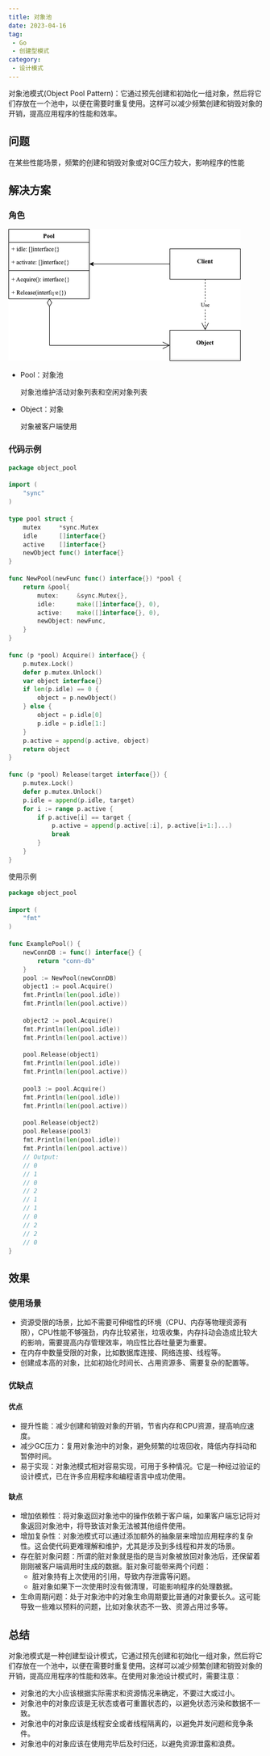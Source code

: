 ```yaml
---
title: 对象池
date: 2023-04-16
tag:
 - Go
 - 创建型模式
category:
 - 设计模式
---
```


<!-- more -->

对象池模式(Object Pool Pattern)：它通过预先创建和初始化一组对象，然后将它们存放在一个池中，以便在需要时重复使用。这样可以减少频繁创建和销毁对象的开销，提高应用程序的性能和效率。

## 问题

在某些性能场景，频繁的创建和销毁对象或对GC压力较大，影响程序的性能

## 解决方案

### 角色

![object-pool](../images/object-pool.png)

- Pool：对象池

  对象池维护活动对象列表和空闲对象列表

- Object：对象

  对象被客户端使用

### 代码示例

```go
package object_pool

import (
	"sync"
)

type pool struct {
	mutex     *sync.Mutex
	idle      []interface{}
	active    []interface{}
	newObject func() interface{}
}

func NewPool(newFunc func() interface{}) *pool {
	return &pool{
		mutex:     &sync.Mutex{},
		idle:      make([]interface{}, 0),
		active:    make([]interface{}, 0),
		newObject: newFunc,
	}
}

func (p *pool) Acquire() interface{} {
	p.mutex.Lock()
	defer p.mutex.Unlock()
	var object interface{}
	if len(p.idle) == 0 {
		object = p.newObject()
	} else {
		object = p.idle[0]
		p.idle = p.idle[1:]
	}
	p.active = append(p.active, object)
	return object
}

func (p *pool) Release(target interface{}) {
	p.mutex.Lock()
	defer p.mutex.Unlock()
	p.idle = append(p.idle, target)
	for i := range p.active {
		if p.active[i] == target {
			p.active = append(p.active[:i], p.active[i+1:]...)
			break
		}
	}
}
```

使用示例

```go
package object_pool

import (
	"fmt"
)

func ExamplePool() {
	newConnDB := func() interface{} {
		return "conn-db"
	}
	pool := NewPool(newConnDB)
	object1 := pool.Acquire()
	fmt.Println(len(pool.idle))
	fmt.Println(len(pool.active))

	object2 := pool.Acquire()
	fmt.Println(len(pool.idle))
	fmt.Println(len(pool.active))

	pool.Release(object1)
	fmt.Println(len(pool.idle))
	fmt.Println(len(pool.active))

	pool3 := pool.Acquire()
	fmt.Println(len(pool.idle))
	fmt.Println(len(pool.active))

	pool.Release(object2)
	pool.Release(pool3)
	fmt.Println(len(pool.idle))
	fmt.Println(len(pool.active))
	// Output:
	// 0
	// 1
	// 0
	// 2
	// 1
	// 1
	// 0
	// 2
	// 2
	// 0
}
```

## 效果

### 使用场景

- 资源受限的场景，比如不需要可伸缩性的环境（CPU、内存等物理资源有限），CPU性能不够强劲，内存比较紧张，垃圾收集，内存抖动会造成比较大的影响，需要提高内存管理效率，响应性比吞吐量更为重要。
- 在内存中数量受限的对象，比如数据库连接、网络连接、线程等。
- 创建成本高的对象，比如初始化时间长、占用资源多、需要复杂的配置等。

### 优缺点

#### 优点

- 提升性能：减少创建和销毁对象的开销，节省内存和CPU资源，提高响应速度。
- 减少GC压力：复用对象池中的对象，避免频繁的垃圾回收，降低内存抖动和暂停时间。
- 易于实现：对象池模式相对容易实现，可用于多种情况。它是一种经过验证的设计模式，已在许多应用程序和编程语言中成功使用。

#### 缺点

- 增加依赖性：将对象返回对象池中的操作依赖于客户端，如果客户端忘记将对象返回对象池中，将导致该对象无法被其他组件使用。
- 增加复杂性：对象池模式可以通过添加额外的抽象层来增加应用程序的复杂性。这会使代码更难理解和维护，尤其是涉及到多线程和并发的场景。
- 存在脏对象问题：所谓的脏对象就是指的是当对象被放回对象池后，还保留着刚刚被客户端调用时生成的数据。脏对象可能带来两个问题：
  - 脏对象持有上次使用的引用，导致内存泄露等问题。
  - 脏对象如果下一次使用时没有做清理，可能影响程序的处理数据。
- 生命周期问题：处于对象池中的对象生命周期要比普通的对象要长久。这可能导致一些难以预料的问题，比如对象状态不一致、资源占用过多等。

## 总结

对象池模式是一种创建型设计模式，它通过预先创建和初始化一组对象，然后将它们存放在一个池中，以便在需要时重复使用。这样可以减少频繁创建和销毁对象的开销，提高应用程序的性能和效率。在使用对象池设计模式时，需要注意：

- 对象池的大小应该根据实际需求和资源情况来确定，不要过大或过小。
- 对象池中的对象应该是无状态或者可重置状态的，以避免状态污染和数据不一致。
- 对象池中的对象应该是线程安全或者线程隔离的，以避免并发问题和竞争条件。
- 对象池中的对象应该在使用完毕后及时归还，以避免资源泄露和浪费。
